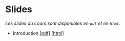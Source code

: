 # Slides

_Les slides du cours sont disponibles en `pdf` et en `html`._


- Introduction [[pdf](slides/clo1-intro.pdf)] [[html](slides/clo1-intro.html)]

